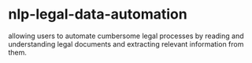 # nlp-legal-data-automation
allowing users to automate cumbersome legal processes by reading and understanding legal documents and extracting relevant information from them.
